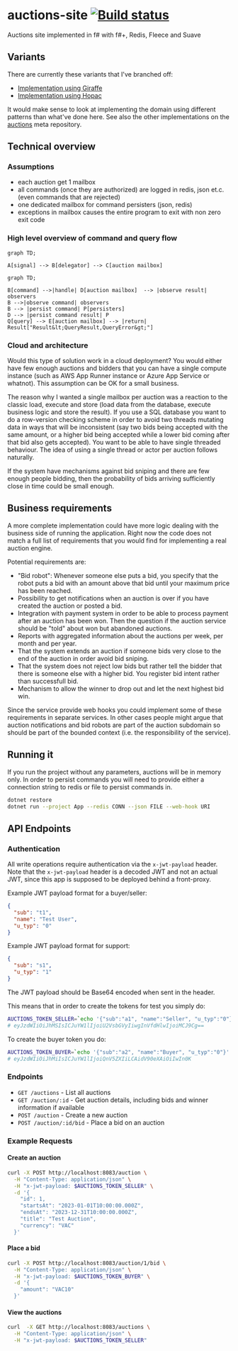 # auctions-site [![Build status](https://ci.appveyor.com/api/projects/status/wwefc0io4oh2wnrf/branch/master?svg=true)](https://ci.appveyor.com/project/wallymathieu/auctions-site/branch/master)

Auctions site implemented in f# with f#+, Redis, Fleece and Suave

## Variants

There are currently these variants that I've branched off:

- [Implementation using Giraffe](https://github.com/wallymathieu/auctions-api-fsharp/tree/giraffe)
- [Implementation using Hopac](https://github.com/wallymathieu/auctions-api-fsharp/tree/hopac)

It would make sense to look at implementing the domain using different patterns than what've done here. See also the other implementations on the [auctions](https://github.com/wallymathieu/auctions) meta repository.

## Technical overview

### Assumptions

- each auction get 1 mailbox
- all commands (once they are authorized) are logged in redis, json et.c. (even commands that are rejected)
- one dedicated mailbox for command persisters (json, redis)
- exceptions in mailbox causes the entire program to exit with non zero exit code

### High level overview of command and query flow

```mermaid
graph TD;

A[signal] --> B[delegator] --> C[auction mailbox]
```

```mermaid
graph TD;

B[command] -->|handle| D[auction mailbox]  --> |observe result| observers
B -->|observe command| observers
B --> |persist command| P[persisters]
D --> |persist command result| P
Q[query] --> E[auction mailbox] --> |return| Result["Result&lt;QueryResult,QueryError&gt;"]
```

### Cloud and architecture

Would this type of solution work in a cloud deployment? You would either have few enough auctions and bidders that you can have a single compute instance (such as AWS App Runner instance or Azure App Service or whatnot). This assumption can be OK for a small business.

The reason why I wanted a single mailbox per auction was a reaction to the classic load, execute and store (load data from the database, execute business logic and store the result). If you use a SQL database you want to do a row-version checking scheme in order to avoid two threads mutating data in ways that will be inconsistent (say two bids being accepted with the same amount, or a higher bid being accepted while a lower bid coming after that bid also gets accepted). You want to be able to have single threaded behaviour. The idea of using a single thread or actor per auction follows naturally.

If the system have mechanisms against bid sniping and there are few enough people bidding, then the probability of bids arriving sufficiently close in time could be small enough.

## Business requirements

A more complete implementation could have more logic dealing with the business side of running the application. Right now the code does not match a full list of requirements that you would find for implementing a real auction engine.

Potential requirements are:

- "Bid robot": Whenever someone else puts a bid, you specify that the robot puts a bid with an amount above that bid until your maximum price has been reached.
- Possibility to get notifications when an auction is over if you have created the auction or posted a bid.
- Integration with payment system in order to be able to process payment after an auction has been won. Then the question if the auction service should be "told" about won but abandoned auctions.
- Reports with aggregated information about the auctions per week, per month and per year.
- That the system extends an auction if someone bids very close to the end of the auction in order avoid bid sniping.
- That the system does not reject low bids but rather tell the bidder that there is someone else with a higher bid. You register bid intent rather than successfull bid.
- Mechanism to allow the winner to drop out and let the next highest bid win.

Since the service provide web hooks you could implement some of these requirements in separate services. In other cases people might argue that auction notifications and bid robots are part of the auction subdomain so should be part of the bounded context (i.e. the responsibility of the service).

## Running it

If you run the project without any parameters, auctions will be in memory only. In order to persist commands you will need to provide either a
connection string to redis or file to persist commands in.

```bash
dotnet restore
dotnet run --project App --redis CONN --json FILE --web-hook URI
```


## API Endpoints

### Authentication

All write operations require authentication via the `x-jwt-payload` header. Note that the `x-jwt-payload` header is a decoded JWT and not an actual JWT, since this app is supposed to be deployed behind a front-proxy.

Example JWT payload format for a buyer/seller:
```json
{
  "sub": "t1",
  "name": "Test User",
  "u_typ": "0"
}
```

Example JWT payload format for support:
```json
{
  "sub": "s1",
  "u_typ": "1"
}
```

The JWT payload should be Base64 encoded when sent in the header.

This means that in order to create the tokens for test you simply do:

```bash
AUCTIONS_TOKEN_SELLER=`echo '{"sub":"a1", "name":"Seller", "u_typ":"0"}' | base64`
# eyJzdWIiOiJhMSIsICJuYW1lIjoiU2VsbGVyIiwgInVfdHlwIjoiMCJ9Cg==
```

To create the buyer token you do:

```bash
AUCTIONS_TOKEN_BUYER=`echo '{"sub":"a2", "name":"Buyer", "u_typ":"0"}' | base64`
# eyJzdWIiOiJhMiIsICJuYW1lIjoiQnV5ZXIiLCAidV90eXAiOiIwIn0K
```

### Endpoints

- `GET /auctions` - List all auctions
- `GET /auction/:id` - Get auction details, including bids and winner information if available
- `POST /auction` - Create a new auction
- `POST /auction/:id/bid` - Place a bid on an auction

### Example Requests

#### Create an auction

```bash
curl -X POST http://localhost:8083/auction \
  -H "Content-Type: application/json" \
  -H "x-jwt-payload: $AUCTIONS_TOKEN_SELLER" \
  -d '{
    "id": 1,
    "startsAt": "2023-01-01T10:00:00.000Z",
    "endsAt": "2023-12-31T10:00:00.000Z",
    "title": "Test Auction",
    "currency": "VAC"
  }'
```

#### Place a bid

```bash
curl -X POST http://localhost:8083/auction/1/bid \
  -H "Content-Type: application/json" \
  -H "x-jwt-payload: $AUCTIONS_TOKEN_BUYER" \
  -d '{
    "amount": "VAC10"
  }'
```

#### View the auctions

```bash
curl  -X GET http://localhost:8083/auctions \
  -H "Content-Type: application/json" \
  -H "x-jwt-payload: $AUCTIONS_TOKEN_SELLER"
```
